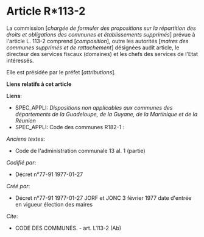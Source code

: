 # Article R*113-2

La commission [*chargée de formuler des propositions sur la répartition des droits et obligations des communes et
établissements supprimés*] prévue à l'article L. 113-2 comprend [*composition*], outre les autorités [*maires des communes
supprimés et de rattachement*] désignées audit article, le directeur des services fiscaux (domaines) et les chefs des
services de l'Etat intéressés. 

Elle est présidée par le préfet [*attributions*].

**Liens relatifs à cet article**

**Liens**:

  - SPEC_APPLI: *Dispositions non applicables aux communes des départements de la Guadeloupe, de la Guyane, de la Martinique et de la Réunion*
  - SPEC_APPLI: Code des communes R182-1 :

_Anciens textes_:

  - Code de l'administration communale 13 al. 1 (partie)

_Codifié par_:

  - Décret n°77-91 1977-01-27

_Créé par_:

  - Décret n°77-91 1977-01-27 JORF et JONC 3 février 1977 date d'entrée en vigueur élection des maires

_Cite_:

  - CODE DES COMMUNES. - art. L113-2 (Ab)
